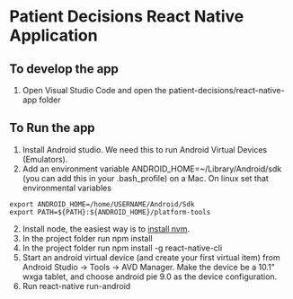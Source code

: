# Patient Decisions React Native Application #

## To develop the app ##
1. Open Visual Studio Code and open the patient-decisions/react-native-app folder

## To Run the app ##
1. Install Android studio. We need this to run Android Virtual Devices (Emulators). 
2. Add an environment variable ANDROID_HOME=~/Library/Android/sdk (you can add this in your .bash_profile) on a Mac.  On linux set that environmental variables 
```
export ANDROID_HOME=/home/USERNAME/Android/Sdk
export PATH=${PATH}:${ANDROID_HOME}/platform-tools
```
2. Install node, the easiest way is to [install nvm](https://github.com/nvm-sh/nvm#installation-and-update).
3. In the project folder run npm install
4. In the project folder run npm install -g react-native-cli
5. Start an android virtual device (and create your first virtual item) from Android Studio -> Tools -> AVD Manager.  Make the device be a 10.1" wxga tablet, and choose android pie 9.0 as the device configuration.
6. Run react-native run-android


